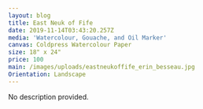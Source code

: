 ```yaml
---
layout: blog
title: East Neuk of Fife
date: 2019-11-14T03:43:20.257Z
media: 'Watercolour, Gouache, and Oil Marker'
canvas: Coldpress Watercolour Paper
size: 18" x 24"
price: 100
main: /images/uploads/eastneukoffife_erin_besseau.jpg
Orientation: Landscape
---
```

No description provided.
